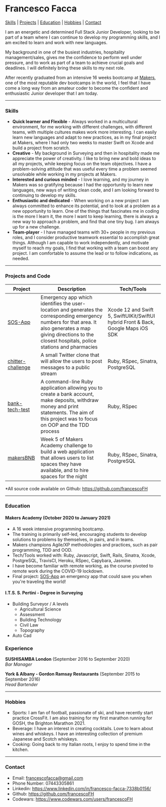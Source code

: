 # Francesco Facca
[Skills](#skills) | [Projects](#projects) | [Education](#education) | [Hobbies](#hobbies) | [Contact](#contact)

I am an energetic and determined Full Stack Junior Developer, looking to be part of a team where I can continue to develop my programming skills, and I am excited to learn and work with new languages.

My background in one of the busiest industries, hospitality management/sales, gives me the confidence to perform well under pressure, and to work as part of a team to achieve crucial goals and deadlines. I will definitely bring these skills to my next role.

After recently graduated from an intensive 16 weeks bootcamp at [Makers](https://makers.tech/), one of the most reputable dev bootcamps in the world, I feel that I have come a long way from an amateur coder to become the confident and enthusiastic Junior developer that I am today.
***

### <a name="skills">Skills</a>

- **Quick learner and Flexible** - Always worked in a multicultural environment, for me working with different challenges, with different teams, with multiple cultures makes work more interesting. I can easily learn new languages and adapt to new practices, as in my final project at Makers, where I had only two weeks to master Swift on Xcode and build a project from scratch.
- **Creative** - My background in Surveying and then in hospitality made me appreciate the power of creativity. I like to bring new and bold ideas to all my projects, while keeping focus on the team objectives. I have a problem-solving attitude that was useful every time a problem seemed unsolvable while working in my projects at Makers.
- **Interested and curious minded** - I love learning, and my journey in Makers was so gratifying because I had the opportunity to learn new languages, new ways of writing clean code, and I am looking forward to continuing to develop my skills.
- **Enthusiastic and dedicated** - When working on a new project I am always committed to enhance its potential, and to look at a problem as a new opportunity to learn.
One of the things that fascinates me in coding is the more I learn it, the more I want to keep learning, there is always a new way to approach a problem, and find that one tiny bug. I am always up for a new challenge.
- **Team-player** - I have managed teams with 30+ people in my previous roles, and I consider productive teamwork essential to accomplish great things. Although I am capable to work independently, and motivate myself to reach my goals, I find that working with a team can boost any project. I am comfortable to assume the lead or to follow indications, as needed.
***

### <a name="projects">Projects and Code</a>

Project | Description | Tech/Tools
--- | --- | ---
[SOS-App][1] | Emergency app which identifies the user-location and generates the corresponding emergency numbers for that area. It also generates a map giving directions to the closest hospitals, police stations and pharmacies | Xcode 12 and Swift 5, SwiftUIKit/SwiftUI hybrid Front & Back, Google Maps iOS SDK
[chitter-challenge][3] | A small Twitter clone that will allow the users to post messages to a public stream |  Ruby, RSpec, Sinatra, PostgreSQL
[bank-tech-test][2] | A command-line Ruby application allowing you to create a bank account, make deposits, withdraw money and print statements. The aim of this project was to focus on OOP and the TDD process | Ruby, RSpec
[makersBNB][4] | Week 5 of Makers Academy challenge to build a web application that allows users to list spaces they have available, and to hire spaces for the night | Ruby, RSpec, Sinatra, PostgreSQL

*All source code available on Github: https://github.com/francescoFH
***

### <a name="education">Education</a>

#### Makers Academy (October 2020 to January 2021)

- A 16 week intensive programming bootcamp.
- The training is primarily self-led, encouraging students to develop solutions to problems by themselves, in pairs, and in teams.
- Makers champions Agile/XP methodologies and practices, such as pair programming, TDD and OOD.
- Tech/Tools worked with: Ruby, Javascript, Swift, Rails, Sinatra, Xcode, PostgreSQL, TravisCI, Heroku, RSpec, Capybara, Jasmine.
- I have become familiar with remote working, as the course pivoted to remote work during the COVID-19 lockdown.
- Final project: [SOS-App][1] an emergency app that could save you when you're traveling the world!

#### I.T.S. S. Pertini - Degree in Surveying

- Building Surveyor / A levels
  * Agricultural Science
  * Assessment
  * Building Technology
  * Civil Law
  * Topography
- Auto Cad

### Experience

**SUSHISAMBA London** (September 2016 to September 2020)  
_Bar Manager_

**York & Albany - Gordon Ramsay Restaurants** (September 2015 to September 2016)  
_Head Bartender_
***

### <a name="hobbies">Hobbies</a>

 - Sports: I am fan of football, passionate of ski, and have recently start practice CrossFit. I am also training for my first marathon running for GOSH, the Brighton Marathon 2021.
 - Beverage: I have an interest in creating cocktails. Love to learn about wines and whiskeys. I have an interesting collection of premium Japanese and Scotch whiskeys.
 - Cooking: Going back to my Italian roots, I enjoy to spend time in the kitchen.
***

### <a name="contact">Contact</a>
 - Email: francescofacca@gmail.com
 - Phone Number: 07443305861
 - Linkedin: https://www.linkedin.com/in/francesco-facca-7338b0156/
 - Github: https://github.com/francescoFH
 - Codewars: https://www.codewars.com/users/francescoFH

[1]: https://github.com/francescoFH/SOS-App
[2]: https://github.com/francescoFH/bank-tech-test
[3]: https://github.com/francescoFH/chitter-challenge
[4]: https://github.com/francescoFH/BNB-Group-Challenge
